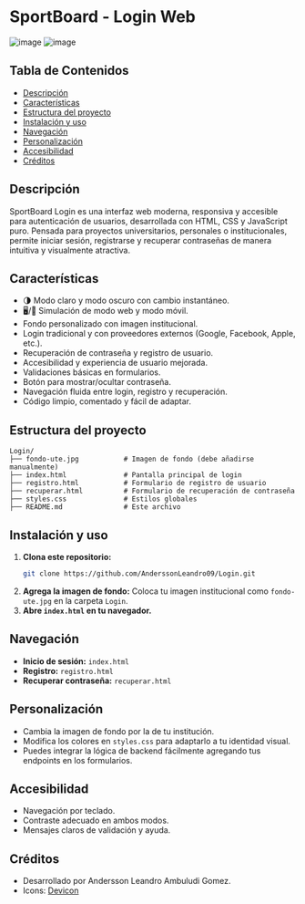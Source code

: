 # SportBoard - Login Web
![image](https://github.com/user-attachments/assets/e0883538-7386-41e3-87c7-2ad476bfa724)
![image](https://github.com/user-attachments/assets/f47c94d3-4f43-4524-9bc5-be0584e917b7)

## Tabla de Contenidos
- [Descripción](#descripción)
- [Características](#características)
- [Estructura del proyecto](#estructura-del-proyecto)
- [Instalación y uso](#instalación-y-uso)
- [Navegación](#navegación)
- [Personalización](#personalización)
- [Accesibilidad](#accesibilidad)
- [Créditos](#créditos)

## Descripción

SportBoard Login es una interfaz web moderna, responsiva y accesible para autenticación de usuarios, desarrollada con HTML, CSS y JavaScript puro. Pensada para proyectos universitarios, personales o institucionales, permite iniciar sesión, registrarse y recuperar contraseñas de manera intuitiva y visualmente atractiva.

## Características

- 🌗 Modo claro y modo oscuro con cambio instantáneo.
- 🖥️/📱 Simulación de modo web y modo móvil.
- Fondo personalizado con imagen institucional.
- Login tradicional y con proveedores externos (Google, Facebook, Apple, etc.).
- Recuperación de contraseña y registro de usuario.
- Accesibilidad y experiencia de usuario mejorada.
- Validaciones básicas en formularios.
- Botón para mostrar/ocultar contraseña.
- Navegación fluida entre login, registro y recuperación.
- Código limpio, comentado y fácil de adaptar.

## Estructura del proyecto

```
Login/
├── fondo-ute.jpg           # Imagen de fondo (debe añadirse manualmente)
├── index.html              # Pantalla principal de login
├── registro.html           # Formulario de registro de usuario
├── recuperar.html          # Formulario de recuperación de contraseña
├── styles.css              # Estilos globales
├── README.md               # Este archivo
```

## Instalación y uso

1. **Clona este repositorio:**
   ```bash
   git clone https://github.com/AnderssonLeandro09/Login.git
   ```
2. **Agrega la imagen de fondo:**
   Coloca tu imagen institucional como `fondo-ute.jpg` en la carpeta `Login`.
3. **Abre `index.html` en tu navegador.**

## Navegación
- **Inicio de sesión:** `index.html`
- **Registro:** `registro.html`
- **Recuperar contraseña:** `recuperar.html`

## Personalización
- Cambia la imagen de fondo por la de tu institución.
- Modifica los colores en `styles.css` para adaptarlo a tu identidad visual.
- Puedes integrar la lógica de backend fácilmente agregando tus endpoints en los formularios.

## Accesibilidad
- Navegación por teclado.
- Contraste adecuado en ambos modos.
- Mensajes claros de validación y ayuda.


## Créditos
- Desarrollado por Andersson Leandro Ambuludi Gomez.
- Icons: [Devicon](https://devicon.dev/)

